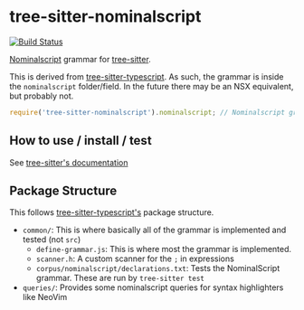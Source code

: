 tree-sitter-nominalscript
===========================

[![Build Status](https://github.com/Jakobeha/tree-sitter-nominalscript/workflows/build/badge.svg)](https://github.com/Jakobeha/tree-sitter-nominalscript/actions?query=workflow%3Abuild)

[Nominalscript](https://github.com/Jakobeha/nominalscript.git) grammar for [tree-sitter](https://github.com/tree-sitter/tree-sitter).

This is derived from [tree-sitter-typescript](https://github.com/tree-sitter/tree-sitter-typescript). As such, the grammar is inside the `nominalscript` folder/field. In the future there may be an NSX equivalent, but probably not.

```js
require('tree-sitter-nominalscript').nominalscript; // Nominalscript grammar
```

## How to use / install / test

See [tree-sitter's documentation](https://tree-sitter.github.io/tree-sitter/)


## Package Structure

This follows [tree-sitter-typescript's](https://github.com/tree-sitter/tree-sitter-typescript) package structure.

- `common/`: This is where basically all of the grammar is implemented and tested (not `src`)
  - `define-grammar.js`: This is where most the grammar is implemented.
  - `scanner.h`: A custom scanner for the `;` in expressions
  - `corpus/nominalscript/declarations.txt`: Tests the NominalScript grammar. These are run by `tree-sitter test`
- `queries/`: Provides some nominalscript queries for syntax highlighters like NeoVim
